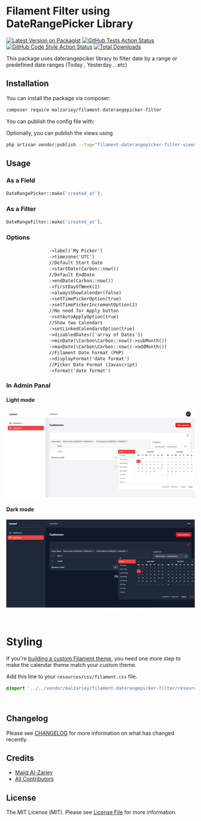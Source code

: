 # Filament Filter using DateRangePicker Library

[![Latest Version on Packagist](https://img.shields.io/packagist/v/malzariey/filament-daterangepicker-filter.svg?style=flat-square)](https://packagist.org/packages/malzariey/filament-daterangepicker-filter)
[![GitHub Tests Action Status](https://img.shields.io/github/workflow/status/malzariey/filament-daterangepicker-filter/run-tests?label=tests)](https://github.com/malzariey/filament-daterangepicker-filter/actions?query=workflow%3Arun-tests+branch%3Amain)
[![GitHub Code Style Action Status](https://img.shields.io/github/workflow/status/malzariey/filament-daterangepicker-filter/Check%20&%20fix%20styling?label=code%20style)](https://github.com/malzariey/filament-daterangepicker-filter/actions?query=workflow%3A"Check+%26+fix+styling"+branch%3Amain)
[![Total Downloads](https://img.shields.io/packagist/dt/malzariey/filament-daterangepicker-filter.svg?style=flat-square)](https://packagist.org/packages/malzariey/filament-daterangepicker-filter)



This package uses daterangepciker library to filter date by a range or predefined date ranges (Today , Yesterday ...etc)

## Installation

You can install the package via composer:

```bash
composer require malzariey/filament-daterangepicker-filter
```

You can publish the config file with:

Optionally, you can publish the views using

```bash
php artisan vendor:publish --tag="filament-daterangepicker-filter-views"
```


## Usage

### As a Field
```php
DateRangePicker::make('created_at'),
```
### As a Filter
```php
DateRangeFilter::make('created_at'),
```
### Options
```
                ->label('My Picker')
                ->timezone('UTC')
                //Default Start Date
                ->startDate(Carbon::now())
                //Default EndDate
                ->endDate(Carbon::now())
                ->firstDayOfWeek(1)
                ->alwaysShowCalender(false)
                ->setTimePickerOption(true)
                ->setTimePickerIncrementOption(2)
                //No need for Apply button
                ->setAutoApplyOption(true)
                //Show two Calendars
                ->setLinkedCalendarsOption(true)
                ->disabledDates(['array of Dates'])
                ->minDate(\Carbon\Carbon::now()->subMonth())
                ->maxDate(\Carbon\Carbon::now()->addMonth())
                //Filament Date Format (PHP)
                ->displayFormat('date format')
                //Picker Date Format (Javascript)
                ->format('date format')
```
### In Admin Panal

#### Light mode

![DateRangePicker Widget](./art/light.png)

#### Dark mode

![DateRangePicker Widget](./art/dark.png)

<br>

# Styling

If you're [building a custom Filament theme](https://filamentphp.com/docs/2.x/admin/appearance#building-themes), you need one more step to make the calendar theme match your custom theme.

Add this line to your `resources/css/filament.css` file.

```css
@import '../../vendor/malzariey/filament-daterangepicker-filter/resources/css/filament-daterangepicker.css';
```

<br>

## Changelog

Please see [CHANGELOG](CHANGELOG.md) for more information on what has changed recently.

## Credits

- [Majid Al-Zariey](https://github.com/malzariey)
- [All Contributors](../../contributors)

## License

The MIT License (MIT). Please see [License File](LICENSE.md) for more information.
